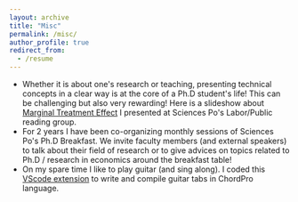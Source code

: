 ```yaml
---
layout: archive
title: "Misc"
permalink: /misc/
author_profile: true
redirect_from:
  - /resume
---
```




* Whether it is about one's research or teaching, presenting technical concepts in a clear way is at the core of a Ph.D student's life! This can be challenging but also very rewarding! Here is a slideshow about [Marginal Treatment Effect](https://mattis-gilbert.github.io/files/margingal_treatment_effects.pdf) I presented at Sciences Po's Labor/Public reading group.
* For 2 years I have been co-organizing monthly sessions of Sciences Po's Ph.D Breakfast. We invite faculty members (and external speakers) to talk about their field of research or to give advices on topics related to Ph.D / research in economics around the breakfast table! 
* On my spare time I like to play guitar (and sing along). I coded this [VScode extension](https://marketplace.visualstudio.com/items/?itemName=mattjs07.chordpro-vscode&ssr=false#overview) to write and compile guitar tabs in ChordPro language. 